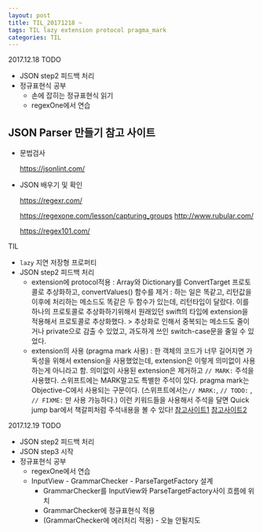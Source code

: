 ```yaml
---
layout: post
title: TIL_20171218 ~
tags: TIL lazy extension protocol pragma_mark
categories: TIL
---
```


2017.12.18
TODO
- JSON step2 피드백 처리
- 정규표현식 공부
  - 손에 잡히는 정규표현식 읽기
  - regexOne에서 연습

## JSON Parser 만들기 참고 사이트
* 문법검사

  https://jsonlint.com/

* JSON 배우기 및 확인

  https://regexr.com/

  https://regexone.com/lesson/capturing_groups
  http://www.rubular.com/

  https://regex101.com/

TIL
- `lazy` 지연 저장형 프로퍼티
- JSON step2 피드백 처리
  - extension에 protocol적용 : Array와 Dictionary를 ConvertTarget 프로토콜로 추상화하고, convertValues() 함수를 제거 : 하는 일은 똑같고, 리턴값을 이후에 처리하는 메소드도 똑같은 두 함수가 있는데, 리턴타입이 달랐다. 이를 하나의 프로토콜로 추상화하기위해서 원래있던 swift의 타입에 extension을 적용해서 프로토콜로 추상화했다. > 추상화로 인해서 중복되는 메소드도 줄이거나 private으로 감출 수 있었고, 과도하게 쓰인 switch-case문을 줄일 수 있었다.
  - extension의 사용 (pragma mark 사용) : 한 객체의 코드가 너무 길어지면 가독성을 위해서 extension을 사용했었는데, extension은 이렇게 의미없이 사용하는게 아니라고 함. 의미없이 사용된 extension은 제거하고 `// MARK:` 주석을 사용했다. 스위프트에는 MARK말고도 특별한 주석이 있다. pragma mark는 Objective-C에서 사용되는 구문이다. (스위프트에서는`// MARK:`, `// TODO:` , `// FIXME:` 만 사용 가능하다.) 이런 키워드들을 사용해서 주석을 달면 Quick jump bar에서 책갈피처럼 주석내용을 볼 수 있다! [참고사이트1](https://stackoverflow.com/questions/35963128/swift-understanding-mark) [참고사이트2](https://littlebitesofcocoa.com/207-annotating-swift-with-marks-todo-s-and-fixme-s)

2017.12.19
TODO
- JSON step2 피드백 처리
- JSON step3 시작
- 정규표현식 공부
  - regexOne에서 연습
  - InputView - GrammarChecker - ParseTargetFactory 설계
    - GrammarChecker를 InputView와 ParseTargetFactory사이 흐름에 위치
    - GrammarChecker에 정규표현식 적용
    - (GrammarChecker에 에러처리 적용) - 오늘 안될지도
